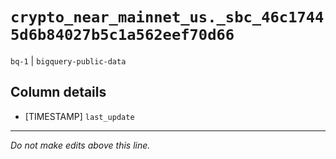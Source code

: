 # `crypto_near_mainnet_us._sbc_46c17445d6b84027b5c1a562eef70d66`
`bq-1` | `bigquery-public-data`

## Column details
* [TIMESTAMP] `last_update`

-------------------------------------------------------------------------------
*Do not make edits above this line.*
